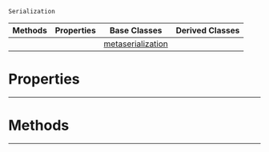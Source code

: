  `Serialization`

|Methods|Properties|Base Classes|Derived Classes|
|---|---|---|---|
| | |[metaserialization](https://github.com/PlasmaEngine/PlasmaDocs/blob/master/code_reference/class_reference/metaserialization.markdown)| |


 #  Properties


---  
 #  Methods


---  
 

 